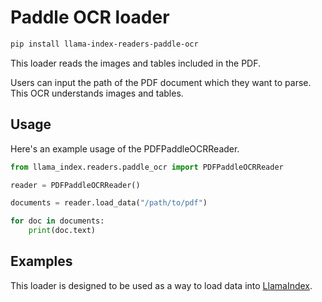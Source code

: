 # Paddle OCR loader

```bash
pip install llama-index-readers-paddle-ocr
```

This loader reads the images and tables included in the PDF.

Users can input the path of the PDF document which they want to parse. This OCR understands images and tables.

## Usage

Here's an example usage of the PDFPaddleOCRReader.

```python
from llama_index.readers.paddle_ocr import PDFPaddleOCRReader

reader = PDFPaddleOCRReader()

documents = reader.load_data("/path/to/pdf")

for doc in documents:
    print(doc.text)
```

## Examples

This loader is designed to be used as a way to load data into [LlamaIndex](https://github.com/run-llama/llama_index/).

